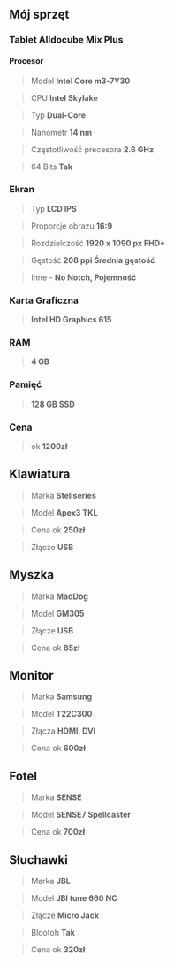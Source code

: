 ## Mój sprzęt
 ### Tablet Alldocube Mix Plus

#### **Procesor**
>Model **Intel Core m3-7Y30**

>CPU **Intel Skylake**

>Typ **Dual-Core**

>Nanometr **14 nm**

>Częstotliwość precesora **2.6 GHz**

>64 Bits **Tak**

### Ekran

 >Typ **LCD IPS**


>Proporcje obrazu **16:9**


>Rozdzielczość **1920 x 1090 px   FHD+**

>Gęstość **208 ppi   Średnia gęstość**



>Inne - **No Notch, Pojemność**

### Karta Graficzna

>  
>**Intel HD Graphics 615**

### RAM
>**4 GB**

### Pamięć
>**128 GB SSD**

### Cena
> ok **1200zł**

## Klawiatura
>Marka **Stellseries**

>Model **Apex3 TKL**

>Cena ok **250zł**

>Złącze **USB**

## Myszka
> Marka **MadDog**

>Model **GM305**

>Złącze **USB**

>Cena ok **85zł**

## Monitor
>Marka **Samsung**

>Model **T22C300**

>Złącza **HDMI, DVI**

>Cena ok **600zł**

## Fotel
>Marka **SENSE**

>Model **SENSE7 Spellcaster**

>Cena ok **700zł**

## Słuchawki
>Marka **JBL**

>Model **JBl tune 660 NC**

>Złącze **Micro Jack**

>Blootoh **Tak**

>Cena ok **320zł**
